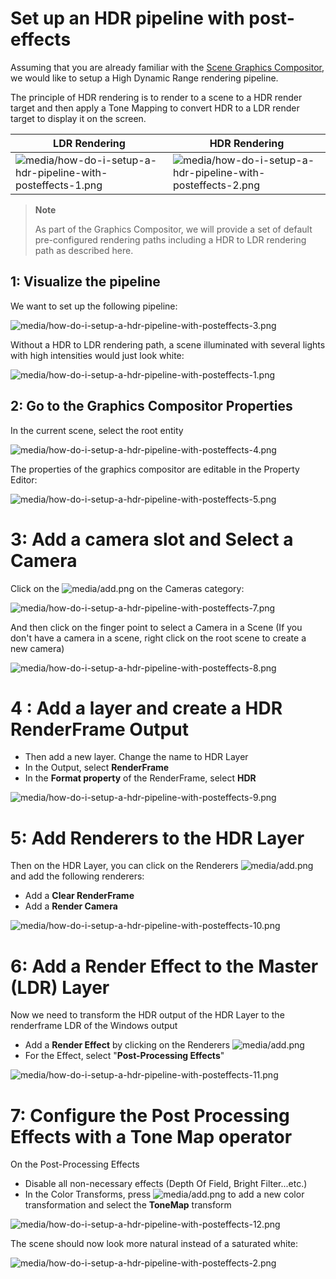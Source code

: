 # Set up an HDR pipeline with post-effects

Assuming that you are already familiar with the  [Scene Graphics Compositor](../graphics-compositor/index.md), we would like to setup a High Dynamic Range rendering pipeline.

The principle of HDR rendering is to render to a scene to a HDR render target and then apply a Tone Mapping to convert HDR to a LDR render target to display it on the screen.

| LDR Rendering                                                                                                                | HDR Rendering                                                                                                                |
| ---------------------------------------------------------------------------------------------------------------------------- | ---------------------------------------------------------------------------------------------------------------------------- |
| ![media/how-do-i-setup-a-hdr-pipeline-with-posteffects-1.png](media/how-do-i-setup-a-hdr-pipeline-with-posteffects-1.png)  | ![media/how-do-i-setup-a-hdr-pipeline-with-posteffects-2.png](media/how-do-i-setup-a-hdr-pipeline-with-posteffects-2.png)  |


> **Note**
> 
> As part of the Graphics Compositor, we will provide a set of default pre-configured rendering paths including a HDR to LDR rendering path as described here.    

## 1: Visualize the pipeline

We want to set up the following pipeline:

![media/how-do-i-setup-a-hdr-pipeline-with-posteffects-3.png](media/how-do-i-setup-a-hdr-pipeline-with-posteffects-3.png) 

Without a HDR to LDR rendering path, a scene illuminated with several lights with high intensities would just look white:

![media/how-do-i-setup-a-hdr-pipeline-with-posteffects-1.png](media/how-do-i-setup-a-hdr-pipeline-with-posteffects-1.png) 

## 2: Go to the Graphics Compositor Properties

In the current scene, select the root entity

![media/how-do-i-setup-a-hdr-pipeline-with-posteffects-4.png](media/how-do-i-setup-a-hdr-pipeline-with-posteffects-4.png) 

The properties of the graphics compositor are editable in the Property Editor:

![media/how-do-i-setup-a-hdr-pipeline-with-posteffects-5.png](media/how-do-i-setup-a-hdr-pipeline-with-posteffects-5.png) 

# 3: Add a camera slot and Select a Camera

Click on the ![media/add.png](media/add.png)  on the Cameras category:

![media/how-do-i-setup-a-hdr-pipeline-with-posteffects-7.png](media/how-do-i-setup-a-hdr-pipeline-with-posteffects-7.png) 

And then click on the finger point to select a Camera in a Scene (If you don't have a camera in a scene, right click on the root scene to create a new camera)

![media/how-do-i-setup-a-hdr-pipeline-with-posteffects-8.png](media/how-do-i-setup-a-hdr-pipeline-with-posteffects-8.png) 

# 4 : Add a layer and create a HDR RenderFrame Output

- Then add a new layer. Change the name to HDR Layer
- In the Output, select **RenderFrame**
- In the **Format property** of the RenderFrame, select **HDR**

![media/how-do-i-setup-a-hdr-pipeline-with-posteffects-9.png](media/how-do-i-setup-a-hdr-pipeline-with-posteffects-9.png) 

# 5: Add Renderers to the HDR Layer

Then on the HDR Layer, you can click on the Renderers ![media/add.png](media/add.png)  and add the following renderers:

- Add a **Clear RenderFrame**
- Add a **Render Camera**

![media/how-do-i-setup-a-hdr-pipeline-with-posteffects-10.png](media/how-do-i-setup-a-hdr-pipeline-with-posteffects-10.png) 

# 6: Add a Render Effect to the Master (LDR) Layer

Now we need to transform the HDR output of the HDR Layer to the renderframe LDR of the Windows output

- Add a **Render Effect** by clicking on the Renderers ![media/add.png](media/add.png)
- For the Effect, select "**Post-Processing Effects**"

![media/how-do-i-setup-a-hdr-pipeline-with-posteffects-11.png](media/how-do-i-setup-a-hdr-pipeline-with-posteffects-11.png) 

# 7: Configure the Post Processing Effects with a Tone Map operator

On the Post-Processing Effects

- Disable all non-necessary effects (Depth Of Field, Bright Filter...etc.)
- In the Color Transforms, press ![media/add.png](media/add.png)  to add a new color transformation and select the **ToneMap** transform

![media/how-do-i-setup-a-hdr-pipeline-with-posteffects-12.png](media/how-do-i-setup-a-hdr-pipeline-with-posteffects-12.png) 

The scene should now look more natural instead of a saturated white:

![media/how-do-i-setup-a-hdr-pipeline-with-posteffects-2.png](media/how-do-i-setup-a-hdr-pipeline-with-posteffects-2.png)
